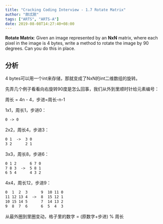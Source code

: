 ```yaml
---
title: "Cracking Coding Interview - 1.7 Rotate Matrix"
author: "颇忒脱"
tags: ["ARTS", "ARTS-A"]
date: 2019-08-08T14:27:40+08:00
---
```


<!--more-->

**Rotate Matrix**: Given an image represented by an **NxN** matrix, where each pixel in the image is 4 bytes, write a method to rotate the image by 90 degrees. Can you do this in place.

## 分析

4 bytes可以用一个int来存储，那就变成了NxN的int二维数组的旋转。

先弄几个例子看看向右旋转90度是怎么回事，我们从外到里顺时针给元素编号：

周长 = 4n - 4，步进=周长-n-1

1x1，周长1，步进0：

```txt
0 -> 0
```

2x2，周长4，步进3：

```txt
0 1  ->  3 0
3 2      2 1
```

3x3，周长8，步进6：

```txt
0 1 2      6 7 0
7 8 3  ->  5 8 1
6 5 4      4 3 2
```

4x4，周长12，步进9：

```txt
0  1  2  3      9  10 11 0
11 12 13 4  ->  8  15 12 1
10 15 14 5      7  14 13 2
9  8  7  6      6  5  4  3
```

从最外圈到里圈变动，格子里的数字 = (原数字+步进) % 周长

